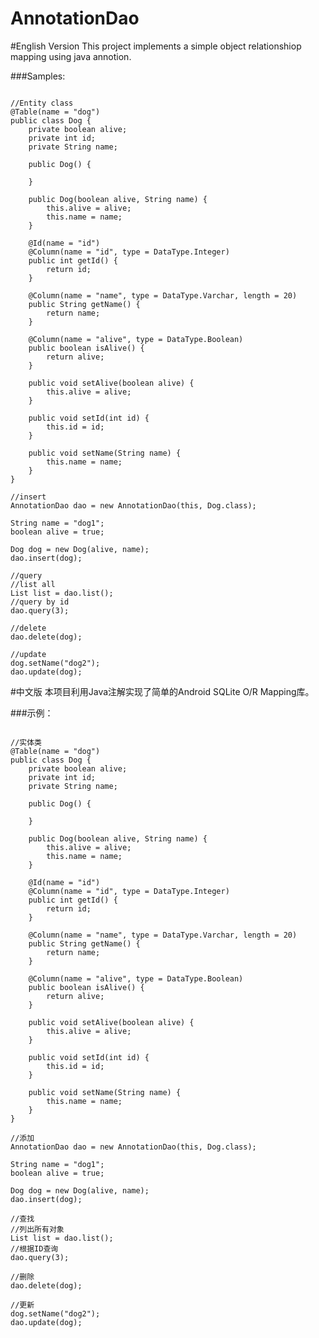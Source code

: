 AnnotationDao
=============

#English Version
This project implements a simple object relationshiop mapping using java annotion.

###Samples:
<pre><code>
//Entity class
@Table(name = "dog")
public class Dog {
	private boolean alive;
	private int id;
	private String name;

	public Dog() {

	}

	public Dog(boolean alive, String name) {
		this.alive = alive;
		this.name = name;
	}

	@Id(name = "id")
	@Column(name = "id", type = DataType.Integer)
	public int getId() {
		return id;
	}

	@Column(name = "name", type = DataType.Varchar, length = 20)
	public String getName() {
		return name;
	}

	@Column(name = "alive", type = DataType.Boolean)
	public boolean isAlive() {
		return alive;
	}

	public void setAlive(boolean alive) {
		this.alive = alive;
	}

	public void setId(int id) {
		this.id = id;
	}

	public void setName(String name) {
		this.name = name;
	}
}

//insert
AnnotationDao<Dog> dao = new AnnotationDao<Dog>(this, Dog.class);

String name = "dog1";
boolean alive = true;

Dog dog = new Dog(alive, name);
dao.insert(dog);

//query
//list all
List<Dog> list = dao.list();
//query by id
dao.query(3);

//delete
dao.delete(dog);

//update
dog.setName("dog2");
dao.update(dog);
</code></pre>

#中文版
本项目利用Java注解实现了简单的Android SQLite O/R Mapping库。

###示例：
<pre><code>
//实体类
@Table(name = "dog")
public class Dog {
	private boolean alive;
	private int id;
	private String name;

	public Dog() {

	}

	public Dog(boolean alive, String name) {
		this.alive = alive;
		this.name = name;
	}

	@Id(name = "id")
	@Column(name = "id", type = DataType.Integer)
	public int getId() {
		return id;
	}

	@Column(name = "name", type = DataType.Varchar, length = 20)
	public String getName() {
		return name;
	}

	@Column(name = "alive", type = DataType.Boolean)
	public boolean isAlive() {
		return alive;
	}

	public void setAlive(boolean alive) {
		this.alive = alive;
	}

	public void setId(int id) {
		this.id = id;
	}

	public void setName(String name) {
		this.name = name;
	}
}

//添加
AnnotationDao<Dog> dao = new AnnotationDao<Dog>(this, Dog.class);

String name = "dog1";
boolean alive = true;

Dog dog = new Dog(alive, name);
dao.insert(dog);

//查找
//列出所有对象
List<Dog> list = dao.list();
//根据ID查询
dao.query(3);

//删除
dao.delete(dog);

//更新
dog.setName("dog2");
dao.update(dog);
</code></pre>